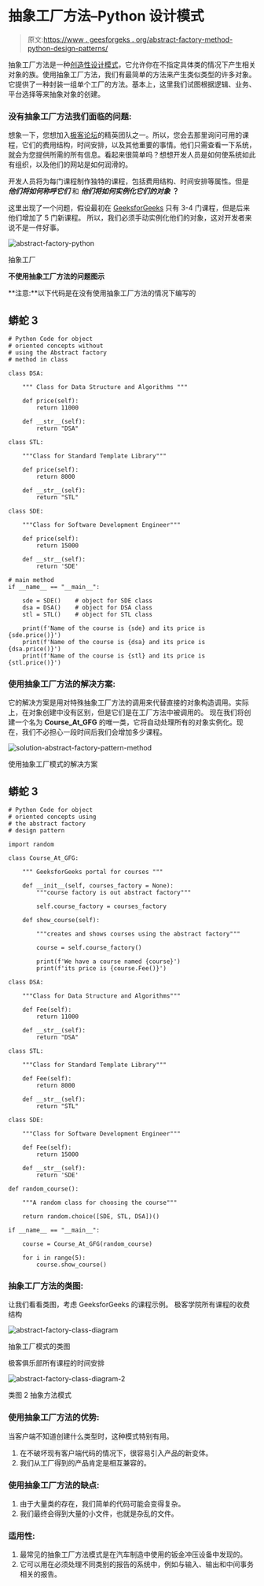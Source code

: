 # 抽象工厂方法–Python 设计模式

> 原文:[https://www . geesforgeks . org/abstract-factory-method-python-design-patterns/](https://www.geeksforgeeks.org/abstract-factory-method-python-design-patterns/)

抽象工厂方法是一种[创造性设计模式](https://www.geeksforgeeks.org/design-patterns-set-1-introduction/)，它允许你在不指定具体类的情况下产生相关对象的族。使用抽象工厂方法，我们有最简单的方法来产生类似类型的许多对象。
它提供了一种封装一组单个工厂的方法。基本上，这里我们试图根据逻辑、业务、平台选择等来抽象对象的创建。

### 没有抽象工厂方法我们面临的问题:

想象一下，您想加入[极客论坛](geeksforgeeks.org)的精英团队之一。所以，您会去那里询问可用的课程，它们的费用结构，时间安排，以及其他重要的事情。他们只需查看一下系统，就会为您提供所需的所有信息。看起来很简单吗？想想开发人员是如何使系统如此有组织，以及他们的网站是如何润滑的。

开发人员将为每门课程制作独特的课程，包括费用结构、时间安排等属性。但是 ***他们将如何称呼它们*** 和 ***他们将如何实例化它们的对象*** **？**

这里出现了一个问题，假设最初在 [GeeksforGeeks](geeksforgeeks.org) 只有 3-4 门课程，但是后来他们增加了 5 门新课程。
所以，我们必须手动实例化他们的对象，这对开发者来说不是一件好事。

![abstract-factory-python](img/55a32ce97792d356dbaf2625ccd8c01b.png)

抽象工厂

**不使用抽象工厂方法的问题图示**

**注意:**以下代码是在没有使用抽象工厂方法的情况下编写的

## 蟒蛇 3

```
# Python Code for object
# oriented concepts without
# using the Abstract factory
# method in class

class DSA:

    """ Class for Data Structure and Algorithms """

    def price(self):
        return 11000

    def __str__(self):
        return "DSA"

class STL:

    """Class for Standard Template Library"""

    def price(self):
        return 8000

    def __str__(self):
        return "STL"

class SDE:

    """Class for Software Development Engineer"""

    def price(self):
        return 15000

    def __str__(self):
        return 'SDE'

# main method
if __name__ == "__main__":

    sde = SDE()    # object for SDE class
    dsa = DSA()    # object for DSA class
    stl = STL()    # object for STL class

    print(f'Name of the course is {sde} and its price is {sde.price()}')
    print(f'Name of the course is {dsa} and its price is {dsa.price()}')
    print(f'Name of the course is {stl} and its price is {stl.price()}')
```

### 使用抽象工厂方法的解决方案:

它的解决方案是用对特殊抽象工厂方法的调用来代替直接的对象构造调用。实际上，在对象创建中没有区别，但是它们是在工厂方法中被调用的。
现在我们将创建一个名为 **Course_At_GFG** 的唯一类，它将自动处理所有的对象实例化。现在，我们不必担心一段时间后我们会增加多少课程。

![solution-abstract-factory-pattern-method](img/9d9d1c211a0d37ba2a1c65242ab415df.png)

使用抽象工厂模式的解决方案

## 蟒蛇 3

```
# Python Code for object
# oriented concepts using
# the abstract factory
# design pattern

import random

class Course_At_GFG:

    """ GeeksforGeeks portal for courses """

    def __init__(self, courses_factory = None):
        """course factory is out abstract factory"""

        self.course_factory = courses_factory

    def show_course(self):

        """creates and shows courses using the abstract factory"""

        course = self.course_factory()

        print(f'We have a course named {course}')
        print(f'its price is {course.Fee()}')

class DSA:

    """Class for Data Structure and Algorithms"""

    def Fee(self):
        return 11000

    def __str__(self):
        return "DSA"

class STL:

    """Class for Standard Template Library"""

    def Fee(self):
        return 8000

    def __str__(self):
        return "STL"

class SDE:

    """Class for Software Development Engineer"""

    def Fee(self):
        return 15000

    def __str__(self):
        return 'SDE'

def random_course():

    """A random class for choosing the course"""

    return random.choice([SDE, STL, DSA])()

if __name__ == "__main__":

    course = Course_At_GFG(random_course)

    for i in range(5):
        course.show_course()
```

### 抽象工厂方法的类图:

让我们看看类图，考虑 GeeksforGeeks 的课程示例。
极客学院所有课程的收费结构

![abstract-factory-class-diagram](img/e1ae9a9dfc960156c8fe5d43b56c6016.png)

抽象工厂模式的类图

极客俱乐部所有课程的时间安排

![abstract-factory-class-diagram-2](img/d92d08f8a9c2e3ff72f349e766a10408.png)

类图 2 抽象方法模式

### 使用抽象工厂方法的优势:

当客户端不知道创建什么类型时，这种模式特别有用。

1.  在不破坏现有客户端代码的情况下，很容易引入产品的新变体。
2.  我们从工厂得到的产品肯定是相互兼容的。

### 使用抽象工厂方法的缺点:

1.  由于大量类的存在，我们简单的代码可能会变得复杂。
2.  我们最终会得到大量的小文件，也就是杂乱的文件。

### 适用性:

1.  最常见的抽象工厂方法模式是在汽车制造中使用的钣金冲压设备中发现的。
2.  它可以用在必须处理不同类别的报告的系统中，例如与输入、输出和中间事务相关的报告。